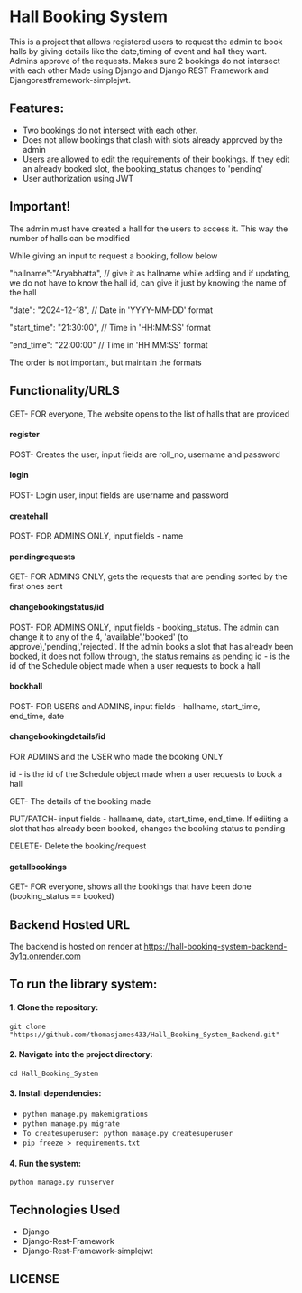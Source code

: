 # Hall Booking System

This is a project that allows registered users to request the admin to book halls by giving details like the date,timing of event and hall they want. Admins approve of the requests. Makes sure 2 bookings do not intersect with each other Made using Django and Django REST Framework and Djangorestframework-simplejwt.

## Features:

- Two bookings do not intersect with each other.
- Does not allow bookings that clash with slots already approved by the admin
- Users are allowed to edit the requirements of their bookings. If they edit an already booked slot, the booking_status changes to 'pending'
- User authorization using JWT

## Important!

The admin must have created a hall for the users to access it. This way the number of halls can be modified

While giving an input to request a booking, follow below

"hallname":"Aryabhatta", // give it as hallname while adding and if updating, we do not have to know the hall id, can give it just by knowing the name of the hall

"date": "2024-12-18",  // Date in 'YYYY-MM-DD' format

"start_time": "21:30:00",  // Time in 'HH:MM:SS' format

"end_time": "22:00:00"  // Time in 'HH:MM:SS' format

The order is not important, but maintain the formats 

## Functionality/URLS

#### 
GET- FOR everyone, The website opens to the list of halls that are provided

#### register
 POST- Creates the user, input fields are roll_no, username and password

#### login
 POST- Login user, input fields are username and password
 
#### createhall

 POST- FOR ADMINS ONLY, input fields - name


#### pendingrequests

 GET- FOR ADMINS ONLY, gets the requests that are pending sorted by the first ones sent

#### changebookingstatus/id

 POST- FOR ADMINS ONLY, input fields - booking_status. The admin can change it to any of the 4, 'available','booked' (to approve),'pending','rejected'. If the admin books a slot that has already been booked, it does not follow through, the status remains as pending
 id - is the id of the Schedule object made when a user requests to book a hall
  
#### bookhall

 POST- FOR USERS and ADMINS, input fields - hallname, start_time, end_time, date

#### changebookingdetails/id

FOR ADMINS and the USER who made the booking ONLY

id - is the id of the Schedule object made when a user requests to book a hall

GET- The details of the booking made

 PUT/PATCH-  input fields - hallname, date, start_time, end_time. If ediiting a slot that has already been booked, changes the booking status to pending

 DELETE- Delete the booking/request
 
#### getallbookings

 GET- FOR everyone, shows all the bookings that have been done (booking_status == booked)


## Backend Hosted URL
The backend is hosted on render at 
https://hall-booking-system-backend-3y1q.onrender.com


## To run the library system:

#### 1. Clone the repository:
   `git clone "https://github.com/thomasjames433/Hall_Booking_System_Backend.git"`
#### 2. Navigate into the project directory:
   `cd Hall_Booking_System`
#### 3. Install dependencies:
   - `python manage.py makemigrations`
   - `python manage.py migrate`  
   - `To createsuperuser: python manage.py createsuperuser`
   - `pip freeze > requirements.txt`
#### 4. Run the system:
   `python manage.py runserver`

## Technologies Used
- Django
- Django-Rest-Framework
- Django-Rest-Framework-simplejwt


## LICENSE

